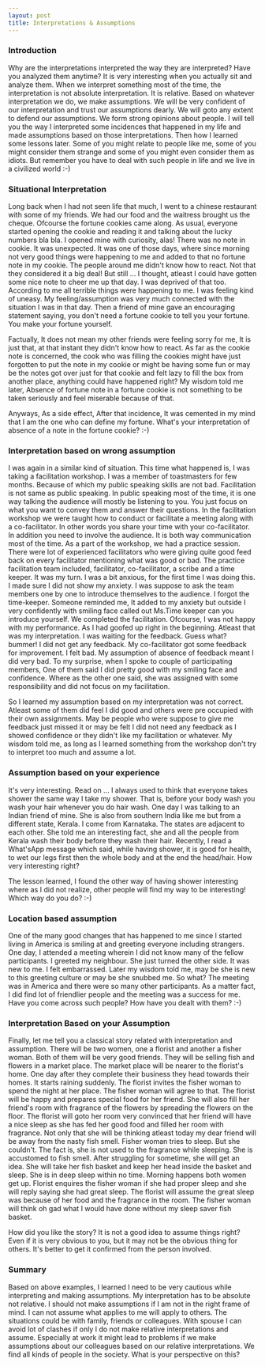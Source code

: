 ```yaml
---
layout: post
title: Interpretations & Assumptions
---
```


<h3>Introduction</h3>
Why are the interpretations interpreted the way they are interpreted? Have you analyzed them anytime? It is very interesting when you actually sit and analyze them. When we interpret something most of the time, the interpretation is not absolute interpretation. It is relative. Based on whatever interpretation we do, we make assumptions. We will be very confident of our interpretation and trust our assumptions dearly. We will goto any extent to defend our assumptions. We form strong opinions about people. I will tell you the way I interpreted some incidences that happened in my life and made assumptions based on those interpretations. Then how I learned some lessons later. Some of you might relate to people like me, some of you might consider them strange and some of you might even consider them as idiots. But remember you have to deal with such people in life and we live in a civilized world :-)

<h3>Situational Interpretation</h3>
Long back when I had not seen life that much, I went to a chinese restaurant with some of my friends. We had our food and the waitress brought us the cheque. Ofcourse the fortune cookies came along. As usual, everyone started opening the cookie and reading it and talking about the lucky numbers bla bla. I opened mine with curiosity, alas! There was no note in cookie. It was unexpected. It was one of those days, where since morning not very good things were happening to me and added to that no fortune note in my cookie. The people around me didn't know how to react. Not that they considered it a big deal! But still ... I thought, atleast I could have gotten some nice note to cheer me up that day. I was deprived of that too. According to me all terrible things were happening to me. I was feeling kind of uneasy. My feeling/assumption was very much connected with the situation I was in that day. Then a friend of mine gave an encouraging statement saying, you don't need a fortune cookie to tell you your fortune. You make your fortune yourself. 

Factually, It does not mean my other friends were feeling sorry for me, It is just that, at that instant they didn't know how to react. As far as the cookie note is concerned, the cook who was filling the cookies might have just forgotten to put the note in my cookie or might be having some fun or may be the notes got over just for that cookie and felt lazy to fill the box from another place, anything could have happened right? My wisdom told me later, Absence of fortune note in a fortune cookie is not something to be taken seriously and feel miserable because of that.

Anyways, As a side effect, After that incidence, It was cemented in my mind that I am the one who can define my fortune. What's your interpretation of absence of a note in the fortune cookie? :-)

<h3>Interpretation based on wrong assumption</h3>
I was again in a similar kind of situation. This time what happened is, I was taking a facilitation workshop. I was a member of toastmasters for few months. Because of which my public speaking skills are not bad. Facilitation is not same as public speaking. In public speaking most of the time, it is one way talking the audience will mostly be listening to you. You just focus on what you want to convey them and answer their questions. In the facilitation workshop we  were taught how to conduct or facilitate a meeting along with a co-facilitator. In other words you share your time with your co-facilitator. In addition you need to involve the audience. It is both way communication most of the time. As a part of the workshop, we had a practice session. There were lot of experienced facilitators who were giving quite good feed back on every facilitator mentioning what was good or bad. The practice facilitation team included, facilitator, co-facilitator, a scribe and a time keeper. It was my turn. I was a bit anxious, for the first time I was doing this. I made sure I did not show my anxiety. I was suppose to ask the team members one by one to introduce themselves to the audience. I forgot the time-keeper. Someone reminded me, It added to my anxiety but outside I very confidently with smiling face called out Ms.Time keeper can you introduce yourself. We completed the facilitation. Ofcourse, I was not happy with my performance. As I had goofed up right in the beginning. Atleast that was my interpretation. I was waiting for the feedback. Guess what? bummer! I did not get any feedback. My co-facilitator got some feedback for improvement. I felt bad. My assumption of absence of feedback meant I did very bad. To my surprise, when I spoke to couple of participating members, One of them said I did pretty good with my smiling face and confidence. Where as the other one said, she was assigned with some responsibility and did not focus on my facilitation. 

So I learned my assumption based on my interpretation was not correct. Atleast some of them did feel I did good and others were pre occupied with their own assignments. May be people who were suppose to give me feedback just missed it or may be felt I did not need any feedback as I showed confidence or they didn't like my facilitation or whatever. My wisdom told me, as long as I learned something from the workshop don't try to interpret too much and assume a lot.

<h3>Assumption based on your experience</h3>
It's very interesting. Read on ... I always used to think that everyone takes shower the same way I take my shower. That is, before your body wash you wash your hair whenever you do hair wash. One day I was talking to an Indian friend of mine. She is also from southern India like me but from a different state, Kerala. I come from Karnataka. The states are adjacent to each other. She told me an interesting fact, she and all the people from Kerala wash their body before they wash their hair. Recently, I read a What'sApp message which said, while having shower, it is good for health, to wet our legs first then the whole body and at the end the head/hair. How very interesting right? 

The lesson learned, I found the other way of having shower interesting where as I did not realize, other people will find my way to be interesting! Which way do you do? :-)

<h3>Location based assumption</h3>
One of the many good changes that has happened to me since I started living in America is smiling at and greeting everyone including strangers. One day, I attended a meeting wherein I did not know many of the fellow participants. I greeted my neighbour. She just turned the other side. It was new to me. I felt embarrassed. 
Later my wisdom told me, may be she is new to this greeting culture or may be she snubbed me. So what? The meeting was in America and there were so many other participants. As a matter fact, I did find lot of friendlier people and the meeting was a success for me.
Have you come across such people? How have you dealt with them? :-)

<h3>Interpretation Based on your Assumption</h3>
Finally, let me tell you a classical story related with interpretation and assumption. There will be two women, one a florist and another a fisher woman. Both of them will be very good friends. They will be selling fish and flowers in a market place. The market place will be nearer to the florist's home. One day after they complete their business they head towards their homes. It starts raining suddenly. The florist invites the fisher woman  to spend the night at her place. The fisher woman will agree to that. The florist will be happy and prepares special food for her friend. She will also fill her friend's room with fragrance of the flowers by spreading the flowers on the floor. The florist will goto her room very convinced that her friend will have a nice sleep as she has fed her good food and filled her room with fragrance. Not only that she will be thinking atleast today my dear friend will be away from the nasty fish smell. Fisher woman tries to sleep. But she couldn't. The fact is, she is not used to the fragrance while sleeping. She is accustomed to fish smell. After struggling for sometime, she will get an idea. She will take her fish basket and keep her head inside the basket and sleep. She is in deep sleep within no time. Morning happens both women get up. Florist enquires the fisher woman if she had proper sleep and she will reply saying she had great sleep. The florist will assume the great sleep was because of her food and the fragrance in the room. The fisher woman will think oh gad what I would have done without my sleep saver fish basket.

How did you like the story? It is not a good idea to assume things right? Even if it is very obvious to you, but it may not be the obvious thing for others. It's better to get it confirmed from the person involved.

<h3>Summary</h3>
Based on above examples, I learned I need to be very cautious while interpreting and making assumptions. My interpretation has to be absolute not relative. I should not make assumptions if I am not in the right frame of mind. I can not assume what applies to me will apply to others. The situations could be with family, friends or colleagues. With spouse I can avoid lot of clashes if only I do not make relative interpretations and assume. Especially at work it might lead to problems if we make assumptions about our colleagues based on our relative interpretations. We find all kinds of people in the society. What is your perspective on this?